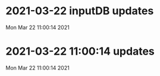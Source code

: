 
# 2021-03-22 inputDB updates 
 Mon Mar 22 11:00:14 2021 


# 2021-03-22 11:00:14 updates 
 Mon Mar 22 11:00:14 2021 

